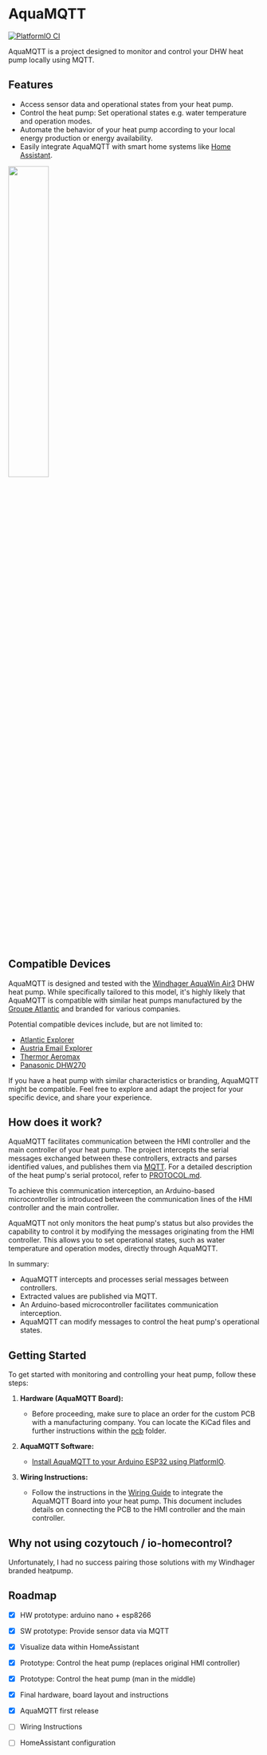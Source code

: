 # AquaMQTT

[![PlatformIO CI](https://github.com/tspopp/AquaMQTT/actions/workflows/main.yml/badge.svg)](https://github.com/tspopp/AquaMQTT/actions/workflows/main.yml)

AquaMQTT is a project designed to monitor and control your DHW heat pump locally using MQTT.

## Features

- Access sensor data and operational states from your heat pump.
- Control the heat pump: Set operational states e.g. water temperature and operation modes.
- Automate the behavior of your heat pump according to your local energy production or energy availability.
- Easily integrate AquaMQTT with smart home systems like [Home Assistant](https://www.home-assistant.io/).

<img src="../media/homeassistant.png?raw=true" width=40% height=40%>

## Compatible Devices


AquaMQTT is designed and tested with the [Windhager AquaWin Air3](https://www.windhager.com/en/products/hot-water-tanks/aquawin-air3/) DHW heat pump. While specifically tailored to this model, it's highly likely that AquaMQTT is compatible with similar heat pumps manufactured by the [Groupe Atlantic](https://www.groupe-atlantic.fr/) and branded for various companies.

Potential compatible devices include, but are not limited to:

- [Atlantic Explorer](https://www.atlantic-comfort.com/Water-Heaters/Heat-pump-water-heaters/Explorer)
- [Austria Email Explorer](https://www.austria-email.de/produkte/waermepumpensysteme/waermepumpen-trinkwasser/explorer-evo-2/)
- [Thermor Aeromax](https://www.thermor.com/our-solutions/renewable-energy-solutions/heat-pump-water-heaters/aeromax-premium)
- [Panasonic DHW270](https://www.aircon.panasonic.eu/CH_de/model/paw-dhw270f/)

If you have a heat pump with similar characteristics or branding, AquaMQTT might be compatible. Feel free to explore and adapt the project for your specific device, and share your experience.

## How does it work?

AquaMQTT facilitates communication between the HMI controller and the main controller of your heat pump. The project intercepts the serial messages exchanged between these controllers, extracts and parses identified values, and publishes them via [MQTT](./MQTT.md). For a detailed description of the heat pump's serial protocol, refer to [PROTOCOL.md](./PROTOCOL.md).

To achieve this communication interception, an Arduino-based microcontroller is introduced between the communication lines of the HMI controller and the main controller.

AquaMQTT not only monitors the heat pump's status but also provides the capability to control it by modifying the messages originating from the HMI controller. This allows you to set operational states, such as water temperature and operation modes, directly through AquaMQTT.

In summary:
- AquaMQTT intercepts and processes serial messages between controllers.
- Extracted values are published via MQTT.
- An Arduino-based microcontroller facilitates communication interception.
- AquaMQTT can modify messages to control the heat pump's operational states.


## Getting Started

To get started with monitoring and controlling your heat pump, follow these steps:

1. **Hardware (AquaMQTT Board):**
   - Before proceeding, make sure to place an order for the custom PCB with a manufacturing company. You can locate the KiCad files and further instructions within the [pcb](/pcb) folder.

2. **AquaMQTT Software:**
   - [Install AquaMQTT to your Arduino ESP32 using PlatformIO](AquaMQTT/README.md).

3. **Wiring Instructions:**
   - Follow the instructions in the [Wiring Guide](./WIRING.md) to integrate the AquaMQTT Board into your heat pump. This document includes details on connecting the PCB to the HMI controller and the main controller.


## Why not using cozytouch / io-homecontrol?

Unfortunately, I had no success pairing those solutions with my Windhager branded heatpump.

## Roadmap

- [x] HW prototype: arduino nano + esp8266
- [x] SW prototype: Provide sensor data via MQTT
- [x] Visualize data within HomeAssistant
- [x] Prototype: Control the heat pump (replaces original HMI controller)
- [x] Prototype: Control the heat pump (man in the middle)
- [x] Final hardware, board layout and instructions
- [x] AquaMQTT first release
- [ ] Wiring Instructions
- [ ] HomeAssistant configuration


